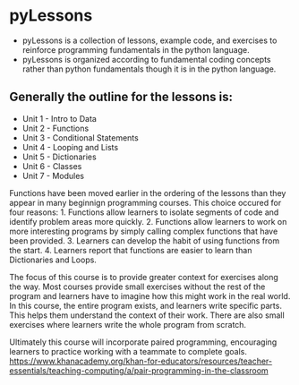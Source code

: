 # pyLessons

- pyLessons is a collection of lessons, example code, and exercises to reinforce programming fundamentals in the python language.
- pyLessons is organized according to fundamental coding concepts rather than python fundamentals though it is in the python language.

## Generally the outline for the lessons is:

- Unit 1 - Intro to Data
- Unit 2 - Functions
- Unit 3 - Conditional Statements
- Unit 4 - Looping and Lists
- Unit 5 - Dictionaries
- Unit 6 - Classes
- Unit 7 - Modules

Functions have been moved earlier in the ordering of the lessons than they appear in many beginnign programming courses.
This choice occured for four reasons:
    1. Functions allow learners to isolate segments of code and identify problem areas more quickly.
    2. Functions allow learners to work on more interesting programs by simply calling complex functions that have been provided.
    3. Learners can develop the habit of using functions from the start.
    4. Learners report that functions are easier to learn than Dictionaries and Loops.

The focus of this course is to provide greater context for exercises along the way.  Most courses provide small exercises without the rest of the program and learners have to imagine how this might work in the real world.  In this course, the entire program exists, and learners write specific parts.  This helps them understand the context of their work.  There are also small exercises where learners write the whole program from scratch.  

Ultimately this course will incorporate paired programming, encouraging learners to practice working with a teammate to complete goals.  https://www.khanacademy.org/khan-for-educators/resources/teacher-essentials/teaching-computing/a/pair-programming-in-the-classroom